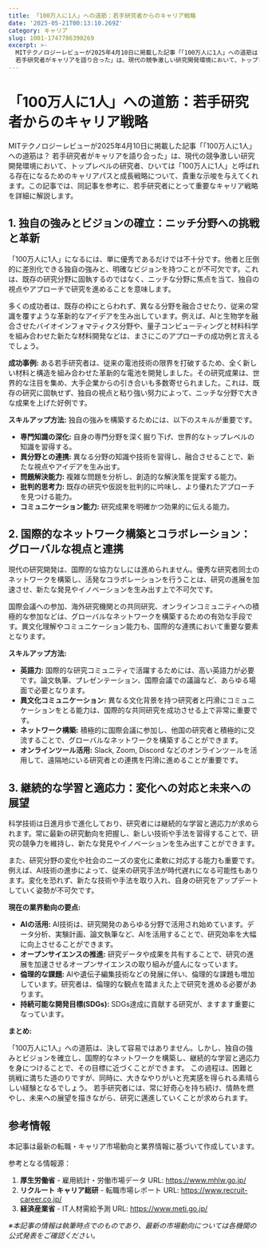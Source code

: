 ```yaml
---
title: 「100万人に1人」への道筋：若手研究者からのキャリア戦略
date: '2025-05-21T00:13:10.269Z'
category: キャリア
slug: 1001-1747786390269
excerpt: >-
  MITテクノロジーレビューが2025年4月10日に掲載した記事「「100万人に1人」への道筋は？
  若手研究者がキャリアを語り合った」は、現代の競争激しい研究開発環境において、トップレベルの研究者、ひいては「100万人に1人」と呼ばれる存在になるためのキャリアパスと成長戦略について、貴重な示唆を与えて...
---
```


# 「100万人に1人」への道筋：若手研究者からのキャリア戦略

MITテクノロジーレビューが2025年4月10日に掲載した記事「「100万人に1人」への道筋は？ 若手研究者がキャリアを語り合った」は、現代の競争激しい研究開発環境において、トップレベルの研究者、ひいては「100万人に1人」と呼ばれる存在になるためのキャリアパスと成長戦略について、貴重な示唆を与えてくれます。この記事では、同記事を参考に、若手研究者にとって重要なキャリア戦略を詳細に解説します。


## 1. 独自の強みとビジョンの確立：ニッチ分野への挑戦と革新

「100万人に1人」になるには、単に優秀であるだけでは不十分です。他者と圧倒的に差別化できる独自の強みと、明確なビジョンを持つことが不可欠です。これは、既存の研究分野に固執するのではなく、ニッチな分野に焦点を当て、独自の視点やアプローチで研究を進めることを意味します。

多くの成功者は、既存の枠にとらわれず、異なる分野を融合させたり、従来の常識を覆すような革新的なアイデアを生み出しています。例えば、AIと生物学を融合させたバイオインフォマティクス分野や、量子コンピューティングと材料科学を組み合わせた新たな材料開発などは、まさにこのアプローチの成功例と言えるでしょう。

**成功事例:**  ある若手研究者は、従来の電池技術の限界を打破するため、全く新しい材料と構造を組み合わせた革新的な電池を開発しました。その研究成果は、世界的な注目を集め、大手企業からの引き合いも多数寄せられました。これは、既存の研究に固執せず、独自の視点と粘り強い努力によって、ニッチな分野で大きな成果を上げた好例です。

**スキルアップ方法:**  独自の強みを構築するためには、以下のスキルが重要です。

* **専門知識の深化:**  自身の専門分野を深く掘り下げ、世界的なトップレベルの知識を習得する。
* **異分野との連携:**  異なる分野の知識や技術を習得し、融合させることで、新たな視点やアイデアを生み出す。
* **問題解決能力:**  複雑な問題を分析し、創造的な解決策を提案する能力。
* **批判的思考力:**  既存の研究や仮説を批判的に吟味し、より優れたアプローチを見つける能力。
* **コミュニケーション能力:**  研究成果を明確かつ効果的に伝える能力。


## 2. 国際的なネットワーク構築とコラボレーション：グローバルな視点と連携

現代の研究開発は、国際的な協力なしには進められません。優秀な研究者同士のネットワークを構築し、活発なコラボレーションを行うことは、研究の進展を加速させ、新たな発見やイノベーションを生み出す上で不可欠です。

国際会議への参加、海外研究機関との共同研究、オンラインコミュニティへの積極的な参加などは、グローバルなネットワークを構築するための有効な手段です。異文化理解やコミュニケーション能力も、国際的な連携において重要な要素となります。

**スキルアップ方法:**

* **英語力:**  国際的な研究コミュニティで活躍するためには、高い英語力が必要です。論文執筆、プレゼンテーション、国際会議での議論など、あらゆる場面で必要となります。
* **異文化コミュニケーション:**  異なる文化背景を持つ研究者と円滑にコミュニケーションをとる能力は、国際的な共同研究を成功させる上で非常に重要です。
* **ネットワーク構築:**  積極的に国際会議に参加し、他国の研究者と積極的に交流することで、グローバルなネットワークを構築することができます。
* **オンラインツール活用:**  Slack, Zoom, Discord などのオンラインツールを活用して、遠隔地にいる研究者との連携を円滑に進めることが重要です。


## 3. 継続的な学習と適応力：変化への対応と未来への展望

科学技術は日進月歩で進化しており、研究者には継続的な学習と適応力が求められます。常に最新の研究動向を把握し、新しい技術や手法を習得することで、研究の競争力を維持し、新たな発見やイノベーションを生み出すことができます。

また、研究分野の変化や社会のニーズの変化に柔軟に対応する能力も重要です。例えば、AI技術の進歩によって、従来の研究手法が時代遅れになる可能性もあります。変化を恐れず、新たな技術や手法を取り入れ、自身の研究をアップデートしていく姿勢が不可欠です。

**現在の業界動向の要点:**

* **AIの活用:**  AI技術は、研究開発のあらゆる分野で活用され始めています。データ分析、実験計画、論文執筆など、AIを活用することで、研究効率を大幅に向上させることができます。
* **オープンサイエンスの推進:**  研究データや成果を共有することで、研究の進展を加速させるオープンサイエンスの取り組みが盛んになっています。
* **倫理的な課題:**  AIや遺伝子編集技術などの発展に伴い、倫理的な課題も増加しています。研究者は、倫理的な観点を踏まえた上で研究を進める必要があります。
* **持続可能な開発目標(SDGs):**  SDGs達成に貢献する研究が、ますます重要になっています。


**まとめ:**

「100万人に1人」への道筋は、決して容易ではありません。しかし、独自の強みとビジョンを確立し、国際的なネットワークを構築し、継続的な学習と適応力を身につけることで、その目標に近づくことができます。  この過程は、困難と挑戦に満ちた道のりですが、同時に、大きなやりがいと充実感を得られる素晴らしい経験となるでしょう。  若手研究者には、常に好奇心を持ち続け、情熱を燃やし、未来への展望を描きながら、研究に邁進していくことが求められます。


## 参考情報

本記事は最新の転職・キャリア市場動向と業界情報に基づいて作成しています。

参考となる情報源：
1. **厚生労働省** - 雇用統計・労働市場データ
   URL: https://www.mhlw.go.jp/
2. **リクルート キャリア総研** - 転職市場レポート
   URL: https://www.recruit-career.co.jp/
3. **経済産業省** - IT人材需給予測
   URL: https://www.meti.go.jp/

*※本記事の情報は執筆時点でのものであり、最新の市場動向については各機関の公式発表をご確認ください。*
